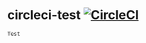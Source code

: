 # circleci-test [![CircleCI](https://circleci.com/gh/bobclarke/circleci-test.svg?style=svg)](https://circleci.com/gh/bobclarke/circleci-test)

```
Test
```
